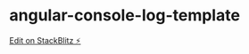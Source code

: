 # angular-console-log-template

[Edit on StackBlitz ⚡️](https://stackblitz.com/edit/angular-console-log-template)